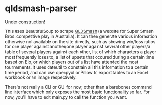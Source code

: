 # qldsmash-parser
Under construction!

This uses BeautifulSoup to scrape [QLDSmash](https://qldsmash.com/Online) (a website for Super Smash Bros. competitive play in Australia). It can then generate various information otherwise not available on the site directly, such as showing win/loss ratios for one player against another/one player against several other players/a table of several players against each other, list of which characters a player most frequently loses to, a list of upsets that occured during a certain time based on Elo, or which players out of a list have attended the most tournaments. It uses dateutil to constrain all this information to a certain time period, and can use openpyxl or Pillow to export tables to an Excel workbook or an image respectively.

There's not really a CLI or GUI for now, other than a barebones command line interface which only exposes the most basic functionality so far. For now, you'll have to edit main.py to call the function you want.